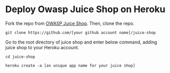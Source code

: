 # Deploy Owasp Juice Shop on Heroku

Fork the repo from [OWASP Juice Shop](https://github.com/juice-shop/juice-shop). Then, clone the repo.

`git clone https://github.com/[your github account name]/juice-shop`

Go to the root directory of juice shop and enter below command, adding juice shop to your Heroku account.

`cd juice-shop`

`heroku create -a [an unique app name for your juice shop]`





